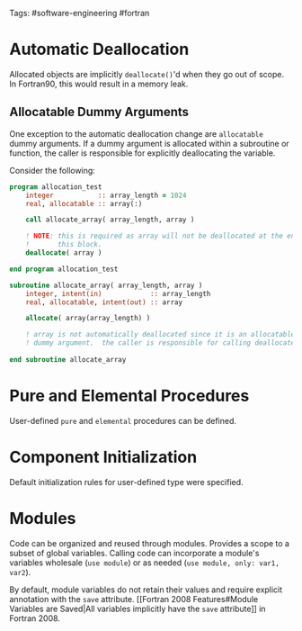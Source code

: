 Tags: #software-engineering #fortran 

# Automatic Deallocation
Allocated objects are implicitly `deallocate()`'d when they go out of scope.  In Fortran90, this would result in a memory leak.

## Allocatable Dummy Arguments
One exception to the automatic deallocation change are `allocatable` dummy arguments.  If a dummy argument is allocated within a subroutine or function, the caller is responsible for explicitly deallocating the variable.

Consider the following:
```fortran
program allocation_test
    integer           :: array_length = 1024
    real, allocatable :: array(:)

    call allocate_array( array_length, array )

    ! NOTE: this is required as array will not be deallocated at the end of
    !       this block.
    deallocate( array )

end program allocation_test

subroutine allocate_array( array_length, array )
    integer, intent(in)            :: array_length
    real, allocatable, intent(out) :: array

    allocate( array(array_length) )

    ! array is not automatically deallocated since it is an allocatable
    ! dummy argument.  the caller is responsible for calling deallocate().
    
end subroutine allocate_array
```

# Pure and Elemental Procedures
User-defined `pure` and `elemental` procedures can be defined.

# Component Initialization
Default initialization rules for user-defined type were specified.

# Modules
Code can be organized and reused through modules.  Provides a scope to a subset of global variables.  Calling code can incorporate a module's variables wholesale (`use module`) or as needed (`use module, only: var1, var2`).

By default, module variables do not retain their values and require explicit annotation with the `save` attribute.  [[Fortran 2008 Features#Module Variables are Saved|All variables implicitly have the `save` attribute]] in Fortran 2008.